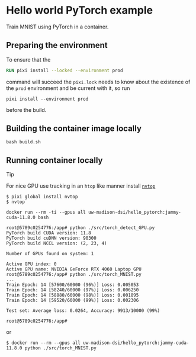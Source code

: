 # Hello world PyTorch example

Train MNIST using PyTorch in a container.

## Preparing the environment

To ensure that the

```Dockerfile
RUN pixi install --locked --environment prod
```

command will succeed the `pixi.lock` needs to know about the existence of the `prod` environment and be current with it, so run

```
pixi install --environment prod
```

before the build.

## Building the container image locally

```
bash build.sh
```

## Running container locally

> [!TIP]
> For nice GPU use tracking in an `htop` like manner install [`nvtop` ](https://github.com/Syllo/nvtop)
>
> ```console
> $ pixi global install nvtop
> $ nvtop
> ```

```
docker run --rm -ti --gpus all uw-madison-dsi/hello_pytorch:jammy-cuda-11.8.0 bash
```

```console
root@5789c0254776:/app# python ./src/torch_detect_GPU.py
PyTorch build CUDA version: 11.8
PyTorch build cuDNN version: 90300
PyTorch build NCCL version: (2, 23, 4)

Number of GPUs found on system: 1

Active GPU index: 0
Active GPU name: NVIDIA GeForce RTX 4060 Laptop GPU
root@5789c0254776:/app# python ./src/torch_MNIST.py
...
Train Epoch: 14 [57600/60000 (96%)]	Loss: 0.005053
Train Epoch: 14 [58240/60000 (97%)]	Loss: 0.006250
Train Epoch: 14 [58880/60000 (98%)]	Loss: 0.001895
Train Epoch: 14 [59520/60000 (99%)]	Loss: 0.002306

Test set: Average loss: 0.0264, Accuracy: 9913/10000 (99%)

root@5789c0254776:/app#
```

or

```
$ docker run --rm --gpus all uw-madison-dsi/hello_pytorch:jammy-cuda-11.8.0 python ./src/torch_MNIST.py
```
